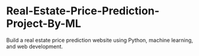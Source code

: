 # Real-Estate-Price-Prediction-Project-By-ML
Build a real estate price prediction website using Python, machine learning, and web development.
